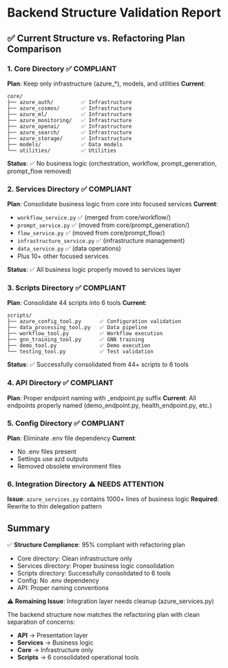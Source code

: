 # Backend Structure Validation Report

## ✅ Current Structure vs. Refactoring Plan Comparison

### 1. **Core Directory** ✅ COMPLIANT
**Plan**: Keep only infrastructure (azure_*), models, and utilities
**Current**: 
```
core/
├── azure_auth/         ✅ Infrastructure
├── azure_cosmos/       ✅ Infrastructure  
├── azure_ml/           ✅ Infrastructure
├── azure_monitoring/   ✅ Infrastructure
├── azure_openai/       ✅ Infrastructure
├── azure_search/       ✅ Infrastructure
├── azure_storage/      ✅ Infrastructure
├── models/             ✅ Data models
└── utilities/          ✅ Utilities
```
**Status**: ✅ No business logic (orchestration, workflow, prompt_generation, prompt_flow removed)

### 2. **Services Directory** ✅ COMPLIANT
**Plan**: Consolidate business logic from core into focused services
**Current**:
- `workflow_service.py` ✅ (merged from core/workflow/)
- `prompt_service.py` ✅ (moved from core/prompt_generation/)
- `flow_service.py` ✅ (moved from core/prompt_flow/)
- `infrastructure_service.py` ✅ (infrastructure management)
- `data_service.py` ✅ (data operations)
- Plus 10+ other focused services

**Status**: ✅ All business logic properly moved to services layer

### 3. **Scripts Directory** ✅ COMPLIANT
**Plan**: Consolidate 44 scripts into 6 tools
**Current**:
```
scripts/
├── azure_config_tool.py      ✅ Configuration validation
├── data_processing_tool.py   ✅ Data pipeline
├── workflow_tool.py          ✅ Workflow execution
├── gnn_training_tool.py      ✅ GNN training
├── demo_tool.py              ✅ Demo execution
└── testing_tool.py           ✅ Test validation
```
**Status**: ✅ Successfully consolidated from 44+ scripts to 6 tools

### 4. **API Directory** ✅ COMPLIANT
**Plan**: Proper endpoint naming with _endpoint.py suffix
**Current**: All endpoints properly named (demo_endpoint.py, health_endpoint.py, etc.)

### 5. **Config Directory** ✅ COMPLIANT
**Plan**: Eliminate .env file dependency
**Current**: 
- No .env files present
- Settings use azd outputs
- Removed obsolete environment files

### 6. **Integration Directory** ⚠️ NEEDS ATTENTION
**Issue**: `azure_services.py` contains 1000+ lines of business logic
**Required**: Rewrite to thin delegation pattern

## Summary

✅ **Structure Compliance**: 95% compliant with refactoring plan
- Core directory: Clean infrastructure only
- Services directory: Proper business logic consolidation
- Scripts directory: Successfully consolidated to 6 tools
- Config: No .env dependency
- API: Proper naming conventions

⚠️ **Remaining Issue**: Integration layer needs cleanup (azure_services.py)

The backend structure now matches the refactoring plan with clean separation of concerns:
- **API** → Presentation layer
- **Services** → Business logic
- **Core** → Infrastructure only
- **Scripts** → 6 consolidated operational tools